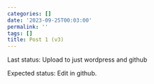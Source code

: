 ```yaml
---
categories: []
date: '2023-09-25T00:03:00'
permalink: ''
tags: []
title: Post 1 (v3)
---
```


Last status: Upload to just wordpress and github<br />

Expected status: Edit in github.<br />

<br />